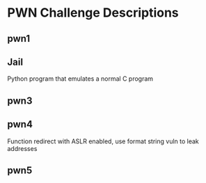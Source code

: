 # PWN Challenge Descriptions

## pwn1

## Jail

Python program that emulates a normal C program

## pwn3

## pwn4

Function redirect with ASLR enabled, use format string vuln to leak addresses

## pwn5

